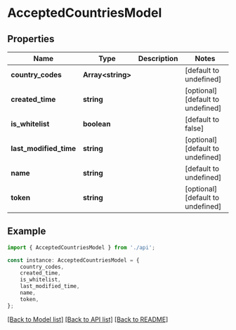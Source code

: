 # AcceptedCountriesModel


## Properties

Name | Type | Description | Notes
------------ | ------------- | ------------- | -------------
**country_codes** | **Array&lt;string&gt;** |  | [default to undefined]
**created_time** | **string** |  | [optional] [default to undefined]
**is_whitelist** | **boolean** |  | [default to false]
**last_modified_time** | **string** |  | [optional] [default to undefined]
**name** | **string** |  | [default to undefined]
**token** | **string** |  | [optional] [default to undefined]

## Example

```typescript
import { AcceptedCountriesModel } from './api';

const instance: AcceptedCountriesModel = {
    country_codes,
    created_time,
    is_whitelist,
    last_modified_time,
    name,
    token,
};
```

[[Back to Model list]](../README.md#documentation-for-models) [[Back to API list]](../README.md#documentation-for-api-endpoints) [[Back to README]](../README.md)
